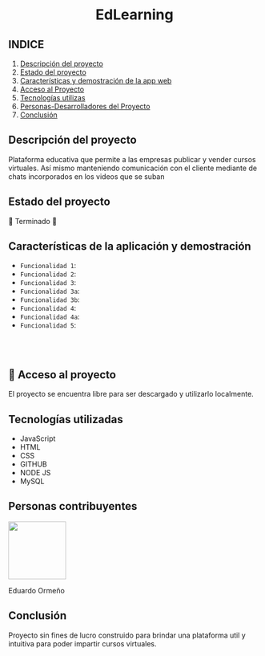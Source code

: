 <h1 align="center"> EdLearning
</h1>
 <p align="left">
  
</p>
<p></p>

## INDICE

1. [Descripción del proyecto](#id1)<br>
2. [Estado del proyecto](#id2)<br>
3. [Características y demostración de la app web](#id3)<br>
4. [Acceso al Proyecto](#id4)<br>
5. [Tecnologías utilizas](#id5)<br>
6. [Personas-Desarrolladores del Proyecto](#id6)<br>
7. [Conclusión](#id7)

## Descripción del proyecto<a name="id1"></a>
Plataforma educativa que permite a las empresas publicar y vender cursos virtuales. Así mismo manteniendo comunicación con el cliente mediante de chats incorporados en los videos que se suban<br>

## Estado del proyecto<a name="id2"></a>
:partying_face: Terminado :partying_face:

## Características de la aplicación y demostración<a name="id3"></a>
- `Funcionalidad 1`: 
- `Funcionalidad 2`: 
- `Funcionalidad 3`:
- `Funcionalidad 3a`: 
- `Funcionalidad 3b`: 
- `Funcionalidad 4`: 
- `Funcionalidad 4a`: 
- `Funcionalidad 5`: 
<br>
<br>

## 📁 Acceso al proyecto <a name="id4"></a>
El proyecto se encuentra libre para ser descargado y utilizarlo localmente.

## Tecnologías utilizadas<a name="id5"></a>
<ul>
<li>JavaScript</li>
<li>HTML</li>
<li>CSS</li>
<li>GITHUB</li>
<li>NODE JS</li>
<li>MySQL</li>
</ul>

## Personas contribuyentes<a name="id6"></a>
<img width=115 height="115" src="https://user-images.githubusercontent.com/74284944/181636318-ce74d8c5-73df-4302-8c02-32ef32782c07.png"></img><br>

Eduardo Ormeño 

## Conclusión<a name="id7"></a>
Proyecto sin fines de lucro construido para brindar una plataforma util y intuitiva para poder impartir cursos virtuales.
